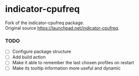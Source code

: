 # indicator-cpufreq

Fork of the indicator-cpufreq package.  
Original source https://launchpad.net/indicator-cpufreq.


### TODO

- [ ] Configure package structure
- [ ] Add build action
- [ ] Make it able to remember the last chosen profiles on restart
- [ ] Make its tooltip information more useful and dynamic
